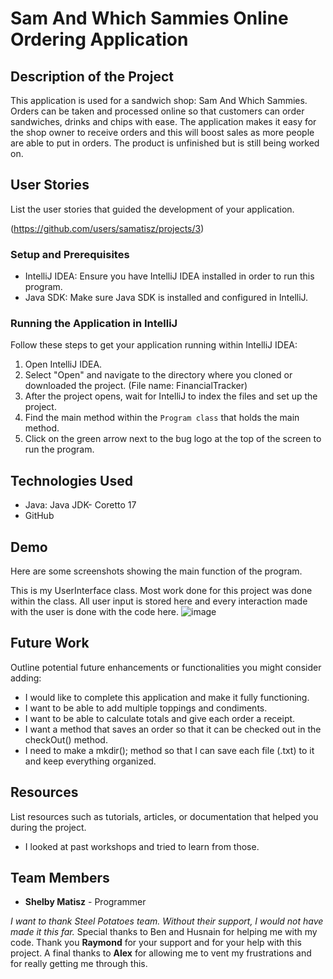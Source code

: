 # Sam And Which Sammies Online Ordering Application

## Description of the Project

This application is used for a sandwich shop: Sam And Which Sammies. Orders can be taken and processed online so that customers can order sandwiches, drinks and chips with ease. The application makes it easy for the shop owner to receive orders and this will boost sales as more people are able to put in orders.
The product is unfinished but is still being worked on.

## User Stories

List the user stories that guided the development of your application. 

(https://github.com/users/samatisz/projects/3)

### Setup and Prerequisites

- IntelliJ IDEA: Ensure you have IntelliJ IDEA installed in order to run this program.
- Java SDK: Make sure Java SDK is installed and configured in IntelliJ.

### Running the Application in IntelliJ

Follow these steps to get your application running within IntelliJ IDEA:

1. Open IntelliJ IDEA.
2. Select "Open" and navigate to the directory where you cloned or downloaded the project. (File name: FinancialTracker)
3. After the project opens, wait for IntelliJ to index the files and set up the project.
4. Find the main method within the `Program class` that holds the main method.
5. Click on the green arrow next to the bug logo at the top of the screen to run the program.

## Technologies Used

- Java: Java JDK- Coretto 17
- GitHub

## Demo

Here are some screenshots showing the main function of the program.

This is my UserInterface class. Most work done for this project was done within the class. All user input is stored here and every interaction made with the user is done with the code here.
![image](https://github.com/samatisz/SamAndWhichSammies/assets/166551695/9e484243-f668-4a75-b350-3da208c8b748)




## Future Work

Outline potential future enhancements or functionalities you might consider adding:

- I would like to complete this application and make it fully functioning.
- I want to be able to add multiple toppings and condiments.
- I want to be able to calculate totals and give each order a receipt.
- I want a method that saves an order so that it can be checked out in the checkOut() method. 
- I need to make a mkdir(); method so that I can save each file (.txt) to it and keep everything organized. 

## Resources

List resources such as tutorials, articles, or documentation that helped you during the project.

- I looked at past workshops and tried to learn from those.

## Team Members

- **Shelby Matisz** - Programmer

_I want to thank Steel Potatoes team. Without their support, I would not have made it this far._ 
 Special thanks to Ben and Husnain for helping me with my code.
 Thank you **Raymond** for your support and for your help with this project.
A final thanks to **Alex** for allowing me to vent my frustrations and for really getting me through this. 
